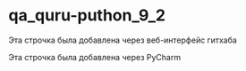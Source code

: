 # qa_quru-puthon_9_2

Эта строчка была добавлена через веб-интерфейс гитхаба

Эта строчка была добавлена через PyCharm
